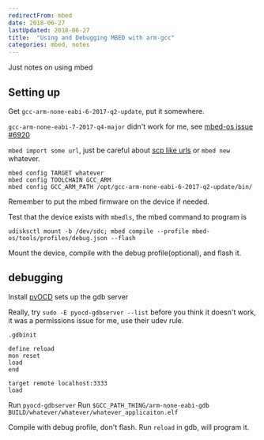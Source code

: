 ```yaml
---
redirectFrom: mbed
date: 2018-06-27
lastUpdated: 2018-06-27
title:  "Using and Debugging MBED with arm-gcc"
categories: mbed, notes
---
```


Just notes on using mbed

## Setting up
Get `gcc-arm-none-eabi-6-2017-q2-update`, put it somewhere.

`gcc-arm-none-eabi-7-2017-q4-major` didn't work for me, see
[mbed-os issue #6920](https://github.com/ARMmbed/mbed-os/issues/6920)

`mbed import some url`, just be careful about
[scp like urls](https://github.com/ARMmbed/mbed-cli/issues/706)
or `mbed new` whatever.

```
mbed config TARGET whatever
mbed config TOOLCHAIN GCC_ARM
mbed config GCC_ARM_PATH /opt/gcc-arm-none-eabi-6-2017-q2-update/bin/
```

Remember to put the mbed firmware on the device if needed.

Test that the device exists with `mbedls`, the mbed command to program is
```
udisksctl mount -b /dev/sdc; mbed compile --profile mbed-os/tools/profiles/debug.json --flash
```
Mount the device, compile with the debug profile(optional), and flash it.

## debugging
Install [pyOCD](https://github.com/mbedmicro/pyOCD) sets up the gdb server

Really, try `sudo -E pyocd-gdbserver --list` before you think it doesn't work,
it was a permissions issue for me, use their udev rule.


`.gdbinit`
```
define reload
mon reset
load
end

target remote localhost:3333
load
```

Run `pyocd-gdbserver`
Run `$GCC_PATH_THING/arm-none-eabi-gdb BUILD/whatever/whatever/whatever_applicaiton.elf`

Compile with debug profile, don't flash. Run `reload` in gdb, will program it.
